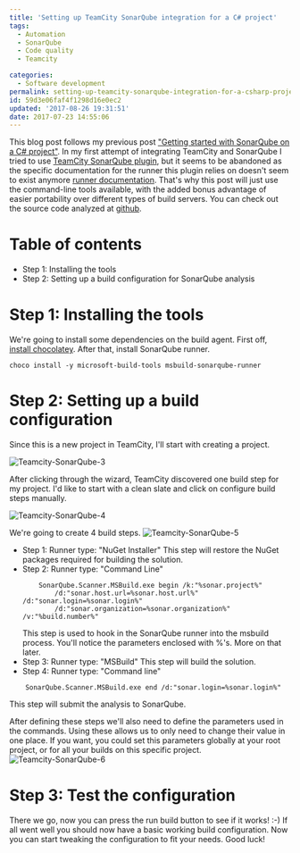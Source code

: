 ```yaml
---
title: 'Setting up TeamCity SonarQube integration for a C# project'
tags:
  - Automation
  - SonarQube
  - Code quality
  - Teamcity

categories:
  - Software development
permalink: setting-up-teamcity-sonarqube-integration-for-a-csharp-project
id: 59d3e06faf4f1298d16e0ec2
updated: '2017-08-26 19:31:51'
date: 2017-07-23 14:55:06
---
```

This blog post follows my previous post ["Getting started with SonarQube on a C# project"](/2017/07/22/Setting-up-TeamCity-SonarQube-integration-for-a-Csharp-project/).
In my first attempt of integrating TeamCity and SonarQube I tried to use [TeamCity SonarQube plugin](https://confluence.jetbrains.com/display/TW/SonarQube+Integration), but it seems to be abandoned as the specific documentation for the runner this plugin relies on doesn't seem to exist anymore [runner documentation](http://docs.codehaus.org/display/SONAR/Analysis+Parameters).
That's why this post will just use the command-line tools available, with the added bonus advantage of easier portability over different types of build servers.
You can check out the source code analyzed at [github](https://github.com/maartenderaedemaeker/Automated-SecurityTesting-Demo/tree/part1).

# Table of contents

* Step 1: Installing the tools
* Step 2: Setting up a build configuration for SonarQube analysis

# Step 1: Installing the tools

We're going to install some dependencies on the build agent.
First off, [install chocolatey](https://chocolatey.org/install).
After that, install SonarQube runner.
```
choco install -y microsoft-build-tools msbuild-sonarqube-runner
```

# Step 2: Setting up a build configuration

Since this is a new project in TeamCity, I'll start with creating a project.

![Teamcity-SonarQube-3](/content/images/2017/07/Teamcity-SonarQube-3.png)

After clicking through the wizard, TeamCity discovered one build step for my project.
I'd like to start with a clean slate and click on configure build steps manually.

![Teamcity-SonarQube-4](/content/images/2017/07/Teamcity-SonarQube-4.png)

We're going to create 4 build steps.
![Teamcity-SonarQube-5](/content/images/2017/07/Teamcity-SonarQube-5.png)

* Step 1: 
    Runner type: "NuGet Installer"
    This step will restore the NuGet packages required for building the solution.
* Step 2:
    Runner type: "Command Line"
    ```
        SonarQube.Scanner.MSBuild.exe begin /k:"%sonar.project%" 
            /d:"sonar.host.url=%sonar.host.url%" /d:"sonar.login=%sonar.login%" 
            /d:"sonar.organization=%sonar.organization%" /v:"%build.number%"
    ```
    This step is used to hook in the SonarQube runner into the msbuild process.
    You'll notice the parameters enclosed with %'s. More on that later.
* Step 3:
    Runner type: "MSBuild"
    This step will build the solution.
* Step 4:
    Runner type: "Command line"
```
    SonarQube.Scanner.MSBuild.exe end /d:"sonar.login=%sonar.login%"
```
This step will submit the analysis to SonarQube.

After defining these steps we'll also need to define the parameters used in the commands.
Using these allows us to only need to change their value in one place. If you want, you could set this parameters globally at your root project, or for all your builds on this specific project. 
![Teamcity-SonarQube-6](/content/images/2017/07/Teamcity-SonarQube-6.png)

# Step 3: Test the configuration

There we go, now you can press the run build button to see if it works! :-)
If all went well you should now have a basic working build configuration.
Now you can start tweaking the configuration to fit your needs. Good luck!